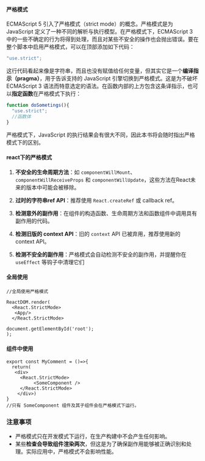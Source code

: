 #### 严格模式

ECMAScript 5 引入了严格模式（strict mode）的概念。严格模式是为 JavaScript 定义了一种不同的解析与执行模型。在严格模式下，ECMAScript 3 中的一些不确定的行为将得到处理，而且对某些不安全的操作也会抛出错误。要在整个脚本中启用严格模式，可以在顶部添加如下代码：
```javascript
"use.strict";
```

这行代码看起来像是字符串，而且也没有赋值给任何变量，但其实它是一个**编译指示（pragma）**，用于告诉支持的 JavaScript 引擎切换到严格模式。这是为不破坏 ECMAScript 3 语法而特意选定的语法。在函数内部的上方包含这条译指示，也可以**指定函数**在严格模式下执行：

```javascript
function doSometings(){
  "use.strict";
  //函数体
}
```

严格模式下，JavaScript 的执行结果会有很大不同，因此本书将会随时指出严格模式下的区别。



#### react下的严格模式

1. **不安全的生命周期方法**：如 `componentWillMount`、`componentWillReceiveProps` 和 `componentWillUpdate`，这些方法在React未来的版本中可能会被移除。

2. **过时的字符串ref API**：推荐使用 `React.createRef` 或 callback ref。

3. **检测意外的副作用**：在组件的构造函数、生命周期方法和函数组件中调用具有副作用的代码。

4. **检测旧版的 context API**：旧的 `context` API 已被弃用，推荐使用新的 context API。

5. **检测不安全的副作用**：严格模式会自动检测不安全的副作用，并提醒你在 `useEffect` 等钩子中清理它们

#### 全局使用
```react
//全局使用严格模式

ReactDOM.render(
  <React.StrictMode>
   <App/>
  </React.StrictMode>
  
document.getElementById('root');
);
```

#### 组件中使用
```react
export const MyComment = ()=>{
  return(
   <div>
     <React.StrictMode>
          <SomeComponent />
     </React.StrictMode>
    </div>)
}
//只有 SomeComponent 组件及其子组件会在严格模式下运行。
```

### 注意事项

- 严格模式只在开发模式下运行，在生产构建中不会产生任何影响。
- 某些**检查会导致组件渲染两次**，但这是为了确保副作用能够被正确识别和处理。实际应用中，严格模式不会影响性能。
